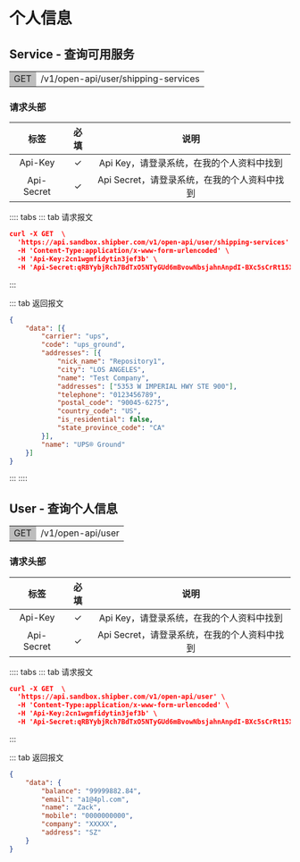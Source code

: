 # 个人信息

## Service - 查询可用服务

<table><tr><td bgcolor=#bdbdbd>GET</td><td>/v1/open-api/user/shipping-services</td></tr></table>

### 请求头部 

|   标签    | 必填	 |                         说明	                          |
| :--------: | :------: | :----------------------------------------------------------: |
|  Api-Key   |   ✓     |  Api Key，请登录系统，在我的个人资料中找到|
| Api-Secret |   ✓     | Api Secret，请登录系统，在我的个人资料中找到 |



:::: tabs 
::: tab 请求报文

```json
curl -X GET  \
  'https://api.sandbox.shipber.com/v1/open-api/user/shipping-services' \
  -H 'Content-Type:application/x-www-form-urlencoded' \
  -H 'Api-Key:2cn1wgmfidytin3jef3b' \
  -H 'Api-Secret:qRBYybjRch7BdTxO5NTyGUd6mBvowNbsjahnAnpdI-BXc5sCrRt15XGr-hc9oY7C'
```

:::

::: tab 返回报文

```json
{
    "data": [{
        "carrier": "ups",
        "code": "ups_ground",
        "addresses": [{
            "nick_name": "Repository1",
            "city": "LOS ANGELES",
            "name": "Test Company",
            "addresses": ["5353 W IMPERIAL HWY STE 900"],
            "telephone": "0123456789",
            "postal_code": "90045-6275",
            "country_code": "US",
            "is_residential": false,
            "state_province_code": "CA"
        }],
        "name": "UPS® Ground"
    }]
}

```


:::
::::



## User - 查询个人信息

<table><tr><td bgcolor=#bdbdbd>GET</td><td>/v1/open-api/user</td></tr></table>

### 请求头部

|   标签    | 必填	 |                         说明	                          |
| :--------: | :------: | :----------------------------------------------------------: |
|  Api-Key   |   ✓     |  Api Key，请登录系统，在我的个人资料中找到|
| Api-Secret |   ✓     | Api Secret，请登录系统，在我的个人资料中找到 |


:::: tabs 
::: tab 请求报文

```json
curl -X GET  \
  'https://api.sandbox.shipber.com/v1/open-api/user' \
  -H 'Content-Type:application/x-www-form-urlencoded' \
  -H 'Api-Key:2cn1wgmfidytin3jef3b' \
  -H 'Api-Secret:qRBYybjRch7BdTxO5NTyGUd6mBvowNbsjahnAnpdI-BXc5sCrRt15XGr-hc9oY7C'
```

:::

::: tab 返回报文

```json
{
    "data": {
        "balance": "99999882.84",
        "email": "a1@4pl.com",
        "name": "Zack",
        "mobile": "0000000000",
        "company": "XXXXX",
        "address": "SZ"
    }
}
```

